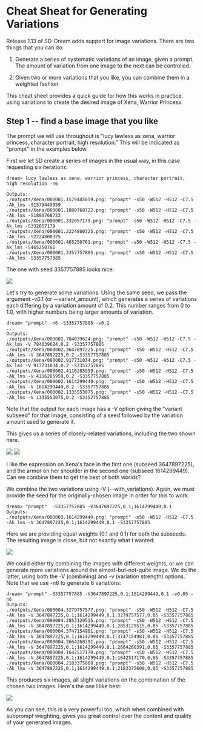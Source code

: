 # Cheat Sheat for Generating Variations

Release 1.13 of SD-Dream adds support for image variations. There are two things that you can do:

1. Generate a series of systematic variations of an image, given a
prompt. The amount of variation from one image to the next can be
controlled.

2. Given two or more variations that you like, you can combine them in
a weighted fashion

This cheat sheet provides a quick guide for how this works in
practice, using variations to create the desired image of Xena,
Warrior Princess.

## Step 1 -- find a base image that you like

The prompt we will use throughout is "lucy lawless as xena, warrior
princess, character portrait, high resolution." This will be indicated
as "prompt" in the examples below.

First we let SD create a series of images in the usual way, in this case
requesting six iterations:

~~~
dream> lucy lawless as xena, warrior princess, character portrait, high resolution -n6
...
Outputs:
./outputs/Xena/000001.1579445059.png: "prompt" -s50 -W512 -H512 -C7.5 -Ak_lms -S1579445059
./outputs/Xena/000001.1880768722.png: "prompt" -s50 -W512 -H512 -C7.5 -Ak_lms -S1880768722
./outputs/Xena/000001.332057179.png: "prompt" -s50 -W512 -H512 -C7.5 -Ak_lms -S332057179
./outputs/Xena/000001.2224800325.png: "prompt" -s50 -W512 -H512 -C7.5 -Ak_lms -S2224800325
./outputs/Xena/000001.465250761.png: "prompt" -s50 -W512 -H512 -C7.5 -Ak_lms -S465250761
./outputs/Xena/000001.3357757885.png: "prompt" -s50 -W512 -H512 -C7.5 -Ak_lms -S3357757885
~~~

The one with seed 3357757885 looks nice:

<img src="static/variation_walkthru/000001.3357757885.png"/>

Let's try to generate some variations. Using the same seed, we pass
the argument -v0.1 (or --variant_amount), which generates a series of
variations each differing by a variation amount of 0.2. This number
ranges from 0 to 1.0, with higher numbers being larger amounts of
variation.

~~~
dream> "prompt" -n6 -S3357757885 -v0.2
...
Outputs:
./outputs/Xena/000002.784039624.png: "prompt" -s50 -W512 -H512 -C7.5 -Ak_lms -V 784039624,0.2 -S3357757885
./outputs/Xena/000002.3647897225.png: "prompt" -s50 -W512 -H512 -C7.5 -Ak_lms -V 3647897225,0.2 -S3357757885
./outputs/Xena/000002.917731034.png: "prompt" -s50 -W512 -H512 -C7.5 -Ak_lms -V 917731034,0.2 -S3357757885
./outputs/Xena/000002.4116285959.png: "prompt" -s50 -W512 -H512 -C7.5 -Ak_lms -V 4116285959,0.2 -S3357757885
./outputs/Xena/000002.1614299449.png: "prompt" -s50 -W512 -H512 -C7.5 -Ak_lms -V 1614299449,0.2 -S3357757885
./outputs/Xena/000002.1335553075.png: "prompt" -s50 -W512 -H512 -C7.5 -Ak_lms -V 1335553075,0.2 -S3357757885
~~~

Note that the output for each image has a -V option giving the
"variant subseed" for that image, consisting of a seed followed by the
variation amount used to generate it.

This gives us a series of closely-related variations, including the
two shown here.

<img src="static/variation_walkthru/000002.3647897225.png">
<img src="static/variation_walkthru/000002.1614299449.png">


I like the expression on Xena's face in the first one (subseed
3647897225), and the armor on her shoulder in the second one (subseed
1614299449). Can we combine them to get the best of both worlds?

We combine the two variations using -V (--with_variations). Again, we
must provide the seed for the originally-chosen image in order for
this to work.

~~~
dream> "prompt"  -S3357757885 -V3647897225,0.1;1614299449,0.1
Outputs:
./outputs/Xena/000003.1614299449.png: "prompt" -s50 -W512 -H512 -C7.5 -Ak_lms -V 3647897225,0.1;1614299449,0.1 -S3357757885
~~~

Here we are providing equal weights (0.1 and 0.1) for both the
subseeds. The resulting image is close, but not exactly what I
wanted:

<img src="static/variation_walkthru/000003.1614299449.png">

We could either try combining the images with different weights, or we
can generate more variations around the almost-but-not-quite image. We
do the latter, using both the -V (combining) and -v (variation
strength) options. Note that we use -n6 to generate 6 variations:

~~~~
dream> "prompt" -S3357757885 -V3647897225,0.1;1614299449,0.1 -v0.05 -n6
Outputs:
./outputs/Xena/000004.3279757577.png: "prompt" -s50 -W512 -H512 -C7.5 -Ak_lms -V 3647897225,0.1;1614299449,0.1;3279757577,0.05 -S3357757885
./outputs/Xena/000004.2853129515.png: "prompt" -s50 -W512 -H512 -C7.5 -Ak_lms -V 3647897225,0.1;1614299449,0.1;2853129515,0.05 -S3357757885
./outputs/Xena/000004.3747154981.png: "prompt" -s50 -W512 -H512 -C7.5 -Ak_lms -V 3647897225,0.1;1614299449,0.1;3747154981,0.05 -S3357757885
./outputs/Xena/000004.2664260391.png: "prompt" -s50 -W512 -H512 -C7.5 -Ak_lms -V 3647897225,0.1;1614299449,0.1;2664260391,0.05 -S3357757885
./outputs/Xena/000004.1642517170.png: "prompt" -s50 -W512 -H512 -C7.5 -Ak_lms -V 3647897225,0.1;1614299449,0.1;1642517170,0.05 -S3357757885
./outputs/Xena/000004.2183375608.png: "prompt" -s50 -W512 -H512 -C7.5 -Ak_lms -V 3647897225,0.1;1614299449,0.1;2183375608,0.05 -S3357757885
~~~~

This produces six images, all slight variations on the combination of
the chosen two images. Here's the one I like best:

<img src="static/variation_walkthru/000004.3747154981.png">

As you can see, this is a very powerful too, which when combined with
subprompt weighting, gives you great control over the content and
quality of your generated images.
